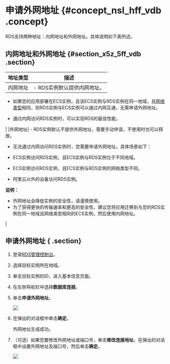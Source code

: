 # 申请外网地址 {#concept_nsl_hff_vdb .concept}

RDS支持两种地址：内网地址和外网地址。具体说明如下表所述。

## 内网地址和外网地址 {#section_x5z_5ff_vdb .section}

|地址类型|描述|
|----|--|
|内网地址| -   RDS实例默认提供内网地址。

-   如果您的应用部署在ECS实例，且该ECS实例与RDS实例在同一地域，且[网络类型](../../../../cn.zh-CN/用户指南/网络管理/设置网络类型.md)相同，则RDS实例与ECS实例可以通过内网互通，无需申请外网地址。

-   通过内网访问RDS实例时，可以实现RDS的最佳性能。

 |
|外网地址| -   RDS实例默认不提供外网地址，需要手动申请，不使用时也可以释放。

-   无法通过内网访问RDS实例时，您需要申请外网地址。具体场景如下：

-   ECS实例访问RDS实例，且ECS实例与RDS实例位于不同地域。
-   ECS实例访问RDS实例，且ECS实例与RDS实例的网络类型不同。
-   阿里云以外的设备访问RDS实例。

 **说明：** 

-   外网地址会降低实例的安全性，请谨慎使用。
-   为了获得更快的传输速率和更高的安全性，建议您将应用迁移到与您的RDS实例在同一地域且网络类型相同的ECS实例，然后使用内网地址。

 |

## 申请外网地址 { .section}

1.  登录[RDS管理控制台](https://rds.console.aliyun.com/)。
2.  选择目标实例所在地域。
3.  单击目标实例的ID，进入基本信息页面。
4.  在左侧导航栏中选择**数据库连接**。
5.  单击**申请外网地址**。

    ![](http://static-aliyun-doc.oss-cn-hangzhou.aliyuncs.com/assets/img/7817/15341303561802_zh-CN.png)

6.  在弹出的对话框中单击**确定**。

    外网地址生成成功。

7.  （可选）如果您要修改外网地址或端口号，单击**修改连接地址**，在弹出的对话框中设置外网地址及端口号，然后单击**确定**。

    ![](http://static-aliyun-doc.oss-cn-hangzhou.aliyuncs.com/assets/img/7817/15341303561805_zh-CN.png)


